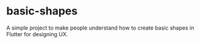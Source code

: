 # basic-shapes
A simple project to make people understand how to create basic shapes in Flutter for designing UX.
